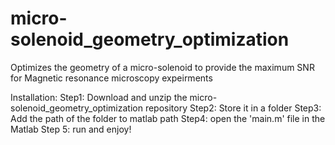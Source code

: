 # micro-solenoid_geometry_optimization

Optimizes the geometry of a micro-solenoid to provide the maximum SNR for Magnetic resonance microscopy expeirments

Installation:
Step1: Download and unzip the micro-solenoid_geometry_optimization repository
Step2: Store it in a folder
Step3: Add the path of the folder to matlab path
Step4: open the 'main.m' file in the Matlab
Step 5: run and enjoy!
